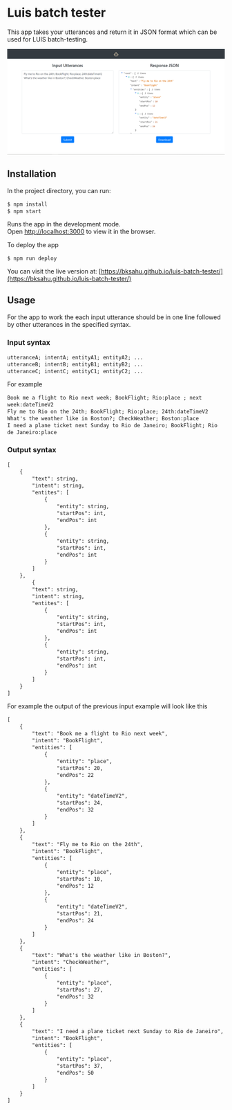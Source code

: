# Luis batch tester

This app takes your utterances and return it in JSON format which can be used for LUIS batch-testing.

![ScreenShot](./public/ss.png)

## Installation

In the project directory, you can run:

```
$ npm install
$ npm start
```
Runs the app in the development mode.\
Open [http://localhost:3000](http://localhost:3000) to view it in the browser.

To deploy the app

```
$ npm run deploy
```

You can visit the live version at: [https://bksahu.github.io/luis-batch-tester/](https://bksahu.github.io/luis-batch-tester/)

## Usage

For the app to work the each input utterance should be in one line followed by other utterances in the specified syntax.

### Input syntax

```
utteranceA; intentA; entityA1; entityA2; ... 
utteranceB; intentB; entityB1; entityB2; ... 
utteranceC; intentC; entityC1; entityC2; ... 
```

For example

```
Book me a flight to Rio next week; BookFlight; Rio:place ; next week:dateTimeV2
Fly me to Rio on the 24th; BookFlight; Rio:place; 24th:dateTimeV2
What's the weather like in Boston?; CheckWeather; Boston:place
I need a plane ticket next Sunday to Rio de Janeiro; BookFlight; Rio de Janeiro:place
```

### Output syntax

```
[
    {
        "text": string,
        "intent": string,
        "entites": [
            {
                "entity": string,
                "startPos": int,
                "endPos": int
            },
            {
                "entity": string,
                "startPos": int,
                "endPos": int
            }
        ]
    },
        {
        "text": string,
        "intent": string,
        "entites": [
            {
                "entity": string,
                "startPos": int,
                "endPos": int
            },
            {
                "entity": string,
                "startPos": int,
                "endPos": int
            }
        ]
    }
]
```

For example the output of the previous input example will look like this

```
[
    {
        "text": "Book me a flight to Rio next week",
        "intent": "BookFlight",
        "entities": [
            {
                "entity": "place",
                "startPos": 20,
                "endPos": 22
            },
            {
                "entity": "dateTimeV2",
                "startPos": 24,
                "endPos": 32
            }
        ]
    },
    {
        "text": "Fly me to Rio on the 24th",
        "intent": "BookFlight",
        "entities": [
            {
                "entity": "place",
                "startPos": 10,
                "endPos": 12
            },
            {
                "entity": "dateTimeV2",
                "startPos": 21,
                "endPos": 24
            }
        ]
    },
    {
        "text": "What's the weather like in Boston?",
        "intent": "CheckWeather",
        "entities": [
            {
                "entity": "place",
                "startPos": 27,
                "endPos": 32
            }
        ]
    },
    {
        "text": "I need a plane ticket next Sunday to Rio de Janeiro",
        "intent": "BookFlight",
        "entities": [
            {
                "entity": "place",
                "startPos": 37,
                "endPos": 50
            }
        ]
    }
]
```
